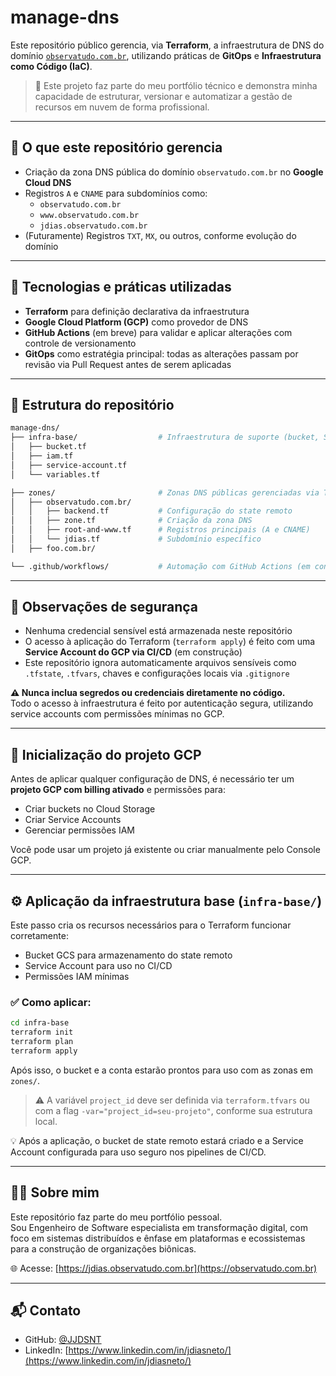# manage-dns

Este repositório público gerencia, via **Terraform**, a infraestrutura de DNS do domínio [`observatudo.com.br`](https://observatudo.com.br), utilizando práticas de **GitOps** e **Infraestrutura como Código (IaC)**.

> 🎯 Este projeto faz parte do meu portfólio técnico e demonstra minha capacidade de estruturar, versionar e automatizar a gestão de recursos em nuvem de forma profissional.

---

## 🔧 O que este repositório gerencia

- Criação da zona DNS pública do domínio `observatudo.com.br` no **Google Cloud DNS**
- Registros `A` e `CNAME` para subdomínios como:
  - `observatudo.com.br`
  - `www.observatudo.com.br`
  - `jdias.observatudo.com.br`
- (Futuramente) Registros `TXT`, `MX`, ou outros, conforme evolução do domínio

---

## 🧱 Tecnologias e práticas utilizadas

- **Terraform** para definição declarativa da infraestrutura
- **Google Cloud Platform (GCP)** como provedor de DNS
- **GitHub Actions** (em breve) para validar e aplicar alterações com controle de versionamento
- **GitOps** como estratégia principal: todas as alterações passam por revisão via Pull Request antes de serem aplicadas

---

## 📁 Estrutura do repositório

```bash
manage-dns/
├── infra-base/                  # Infraestrutura de suporte (bucket, SA, IAM)
│   ├── bucket.tf
│   ├── iam.tf
│   ├── service-account.tf
│   └── variables.tf

├── zones/                       # Zonas DNS públicas gerenciadas via Terraform
│   ├── observatudo.com.br/
│   │   ├── backend.tf           # Configuração do state remoto
│   │   ├── zone.tf              # Criação da zona DNS
│   │   ├── root-and-www.tf      # Registros principais (A e CNAME)
│   │   └── jdias.tf             # Subdomínio específico
│   ├── foo.com.br/          

└── .github/workflows/           # Automação com GitHub Actions (em construção)
```

---

## 🔐 Observações de segurança

- Nenhuma credencial sensível está armazenada neste repositório
- O acesso à aplicação do Terraform (`terraform apply`) é feito com uma **Service Account do GCP via CI/CD** (em construção)
- Este repositório ignora automaticamente arquivos sensíveis como `.tfstate`, `.tfvars`, chaves e configurações locais via `.gitignore`

**⚠️ Nunca inclua segredos ou credenciais diretamente no código.**  
Todo o acesso à infraestrutura é feito por autenticação segura, utilizando service accounts com permissões mínimas no GCP.

---

## 🚀 Inicialização do projeto GCP

Antes de aplicar qualquer configuração de DNS, é necessário ter um **projeto GCP com billing ativado** e permissões para:

- Criar buckets no Cloud Storage
- Criar Service Accounts
- Gerenciar permissões IAM

Você pode usar um projeto já existente ou criar manualmente pelo Console GCP.

---

## ⚙️ Aplicação da infraestrutura base (`infra-base/`)

Este passo cria os recursos necessários para o Terraform funcionar corretamente:

- Bucket GCS para armazenamento do state remoto
- Service Account para uso no CI/CD
- Permissões IAM mínimas

### ✅ Como aplicar:

```bash
cd infra-base
terraform init
terraform plan
terraform apply
```
Após isso, o bucket e a conta estarão prontos para uso com as zonas em `zones/`.

> ⚠️ A variável `project_id` deve ser definida via `terraform.tfvars` ou com a flag `-var="project_id=seu-projeto"`, conforme sua estrutura local.

💡 Após a aplicação, o bucket de state remoto estará criado e a Service Account configurada para uso seguro nos pipelines de CI/CD.


---

## 👨‍💻 Sobre mim

Este repositório faz parte do meu portfólio pessoal.  
Sou Engenheiro de Software especialista em transformação digital, com foco em sistemas distribuídos e ênfase em plataformas e ecossistemas para a construção de organizações biônicas.

🌐 Acesse: [https://jdias.observatudo.com.br](https://observatudo.com.br)

---

## 📬 Contato

- GitHub: [@JJDSNT](https://github.com/JJDSNT)  
- LinkedIn: [https://www.linkedin.com/in/jdiasneto/](https://www.linkedin.com/in/jdiasneto/)
